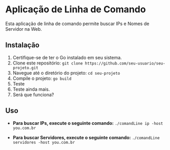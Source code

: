 # Aplicação de Linha de Comando

Esta aplicação de linha de comando permite buscar IPs e Nomes de Servidor na Web.

## Instalação

1. Certifique-se de ter o Go instalado em seu sistema.
2. Clone este repositório: `git clone https://github.com/seu-usuario/seu-projeto.git`
3. Navegue até o diretório do projeto: `cd seu-projeto`
4. Compile o projeto: `go build`
5. Teste
6. Teste ainda mais.
7. Será que funciona?

## Uso

- **Para buscar IPs, execute o seguinte comando:**
  `./comandLine ip -host you.com.br`

- **Para buscar Servidores, execute o seguinte comando:**
  `./comandLine servidores -host you.com.br`